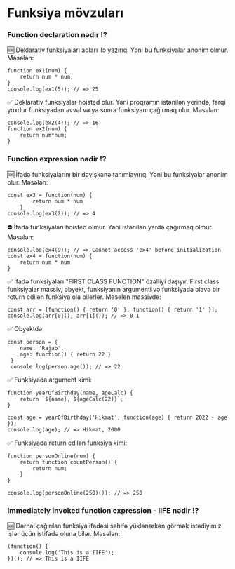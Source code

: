 # Funksiya mövzuları

### Function declaration nədir ⁉
🆘 Deklarativ funksiyaları adları ilə yazırıq. Yəni bu funksiyalar anonim olmur. Məsələn:
```
function ex1(num) {
    return num * num;
}
console.log(ex1(5)); // => 25
```

✅ Deklarativ funksiyalar hoisted olur. Yəni proqramın istənilən yerində, fərqi yoxdur funksiyadan əvvəl və ya sonra funksiyanı çağırmaq olur. Məsələn:
```
console.log(ex2(4)); // => 16
function ex2(num) {
    return num*num;
}
```

### Function expression nədir ⁉

🆘 İfadə funksiyalarını bir dəyişkənə tanımlayırıq. Yəni bu funksiyalar anonim olur. Məsələn:
```
const ex3 = function(num) {
        return num * num
    } 
console.log(ex3(2)); // => 4

```

⛔ İfadə funksiyaları hoisted olmur. Yəni istənilən yerdə çağırmaq olmur. Məsələn: 
```
console.log(ex4(9)); // => Cannot access 'ex4' before initialization
const ex4 = function(num) {
    return num * num
}
```

✅ İfadə funksiyaları "FIRST CLASS FUNCTION" özəlliyi daşıyır. First class funksiyalar massiv, obyekt, funksiyanın argumenti və funksiyada əlavə bir return edilən funksiya ola bilərlər. Məsələn massivdə: 
```
const arr = [function() { return '0' }, function() { return '1' }];
console.log(arr[0](), arr[1]()); // => 0 1
```

✅ Obyektdə: 
```
const person = {
    name: 'Rajab',
    age: function() { return 22 }
 }
 console.log(person.age()); // => 22
```

✅ Funksiyada argument kimi: 
```
function yearOfBirthday(name, ageCalc) {
    return `${name}, ${ageCalc(22)}`;
}

const age = yearOfBirthday('Hikmat', function(age) { return 2022 - age });
console.log(age); // => Hikmat, 2000
```

✅ Funksiyada return edilən funksiya kimi:
```
function personOnline(num) {
    return function countPerson() {
        return num;
    }
}

console.log(personOnline(250)()); // => 250
```

### Immediately invoked function expression - IIFE nədir ⁉

🆘 Dərhal çağırılan funksiya ifadəsi səhifə yüklənərkən görmək istədiyimiz işlər üçün istifadə oluna bilər. Məsələn:
```
(function() {
    console.log('This is a IIFE');
})(); // => This is a IIFE
```